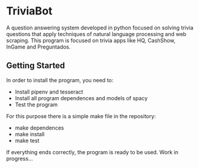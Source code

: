 # TriviaBot
A question answering system developed in python focused on solving trivia questions that apply techniques of natural language processing and web scraping.
This program is focused on trivia apps like HQ, CashShow, InGame and Preguntados.

## Getting Started
In order to install the program, you need to:
* Install pipenv and tesseract
* Install all program dependences and models of spacy
* Test the program

For this purpose there is a simple make file in the repository:
* make dependences
* make install
* make test

If everything ends correctly, the program is ready to be used.
Work in progress...
